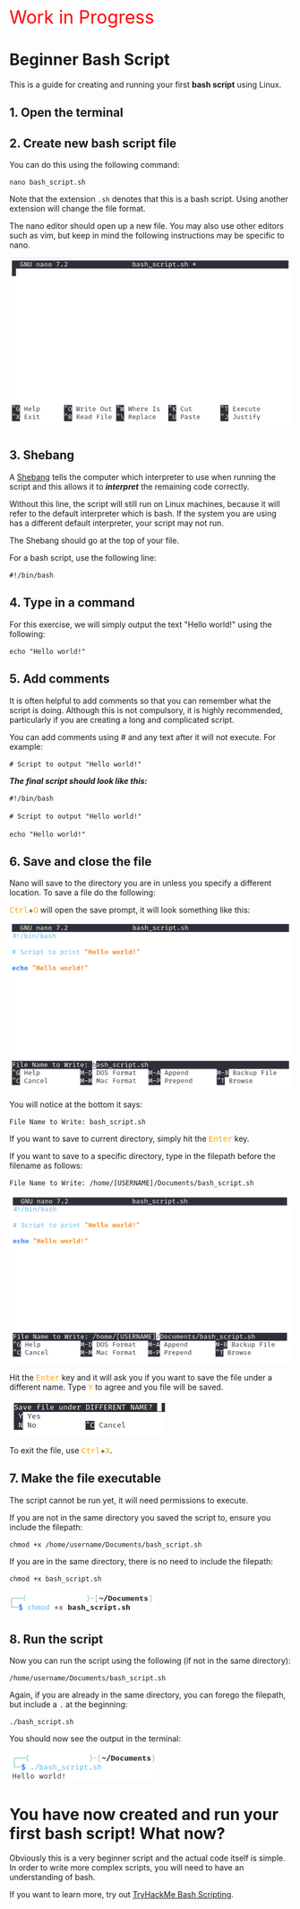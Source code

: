 <span style="color:red; font-size:32px">Work in Progress</span>

# Beginner Bash Script

This is a guide for creating and running your first **bash script** using Linux.

## 1. Open the terminal

## 2. Create new bash script file

You can do this using the following command:

    nano bash_script.sh

Note that the extension `.sh` denotes that this is a bash script. Using another extension will change the file format.

The nano editor should open up a new file. You may also use other editors such as vim, but keep in mind the following instructions may be specific to nano.

![alt text](./resources/image-9.png)

## 3. Shebang

A [Shebang](<https://en.wikipedia.org/wiki/Shebang_(Unix)#:~:text=In%20computing%2C%20a%20shebang%20is,the%20beginning%20of%20a%20script>) tells the computer which interpreter to use when running the script and this allows it to **_interpret_** the remaining code correctly.

Without this line, the script will still run on Linux machines, because it will refer to the default interpreter which is bash. If the system you are using has a different default interpreter, your script may not run.

The Shebang should go at the top of your file.

For a bash script, use the following line:

    #!/bin/bash

## 4. Type in a command

For this exercise, we will simply output the text "Hello world!" using the following:

    echo "Hello world!"

## 5. Add comments

It is often helpful to add comments so that you can remember what the script is doing. Although this is not compulsory, it is highly recommended, particularly if you are creating a long and complicated script.

You can add comments using # and any text after it will not execute. For example:

    # Script to output "Hello world!"

**_The final script should look like this:_**

    #!/bin/bash

    # Script to output "Hello world!"

    echo "Hello world!"

## 6. Save and close the file

Nano will save to the directory you are in unless you specify a different location. To save a file do the following:

<kbd><span style="color:orange">Ctrl</span></kbd>+<kbd><span style="color:orange">O</span></kbd> will open the save prompt, it will look something like this:

![alt text](./resources/image-5.png)

You will notice at the bottom it says:

    File Name to Write: bash_script.sh

If you want to save to current directory, simply hit the <kbd><span style="color:orange">Enter</span></kbd> key.

If you want to save to a specific directory, type in the filepath before the filename as follows:

    File Name to Write: /home/[USERNAME]/Documents/bash_script.sh

![alt text](./resources/image-4.png)

Hit the <kbd><span style="color:orange">Enter</span></kbd> key and it will ask you if you want to save the file under a different name. Type <kbd><span style="color:orange">Y</span></kbd> to agree and you file will be saved.

![alt text](./resources/image-3.png)

To exit the file, use <kbd><span style="color:orange">Ctrl</span></kbd>+<kbd><span style="color:orange">X</span></kbd>.

## 7. Make the file executable

The script cannot be run yet, it will need permissions to execute.

If you are not in the same directory you saved the script to, ensure you include the filepath:

    chmod +x /home/username/Documents/bash_script.sh

If you are in the same directory, there is no need to include the filepath:

    chmod +x bash_script.sh

![alt text](./resources/image-7.png)

## 8. Run the script

Now you can run the script using the following (if not in the same directory):

    /home/username/Documents/bash_script.sh

Again, if you are already in the same directory, you can forego the filepath, but include a `.` at the beginning:

    ./bash_script.sh

You should now see the output in the terminal:

![alt text](./resources/image-8.png)

# You have now created and run your first bash script! What now?

Obviously this is a very beginner script and the actual code itself is simple. In order to write more complex scripts, you will need to have an understanding of bash.

If you want to learn more, try out [TryHackMe Bash Scripting](https://tryhackme.com/room/bashscripting).

